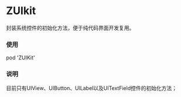 # ZUIkit
封装系统控件的初始化方法，便于纯代码界面开发复用。


### 使用

pod 'ZUIKit'

### 说明
目前只有UIView、UIButton、UILabel以及UITextField控件的初始化方法；
